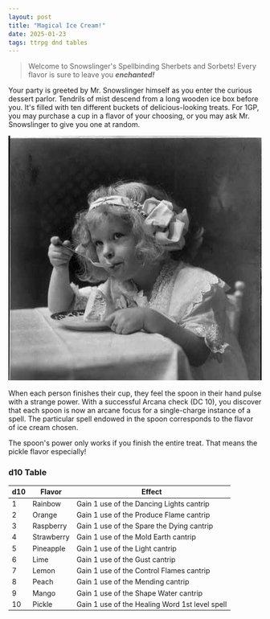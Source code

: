 ```yaml
---
layout: post
title: "Magical Ice Cream!"
date: 2025-01-23
tags: ttrpg dnd tables
---
```


> Welcome to Snowslinger's Spellbinding Sherbets and Sorbets! Every flavor is sure to leave you ***enchanted!***

Your party is greeted by Mr. Snowslinger himself as you enter the curious dessert parlor. Tendrils of mist descend from a long wooden ice box before you. It's filled with ten different buckets of delicious-looking treats. For 1GP, you may purchase a cup in a flavor of your choosing, or you may ask Mr. Snowslinger to give you one at random. 

![Black and white image of a little girl eating ice cream from the Library of Congress free use collection](/Assets/images/IMG_0407.jpeg)

When each person finishes their cup, they feel the spoon in their hand pulse with a strange power. With a successful Arcana check (DC 10), you discover that each spoon is now an arcane focus for a single-charge instance of a spell. The particular spell endowed in the spoon corresponds to the flavor of ice cream chosen.

The spoon's power only works if you finish the entire treat. That means the pickle flavor especially!

### d10 Table

| d10 | Flavor     | Effect                                         |
|-----|------------|------------------------------------------------|
| 1   | Rainbow    | Gain 1 use of the Dancing Lights cantrip       |
| 2   | Orange     | Gain 1 use of the Produce Flame cantrip        |
| 3   | Raspberry  | Gain 1 use of the Spare the Dying cantrip      |
| 4   | Strawberry | Gain 1 use of the Mold Earth cantrip           |
| 5   | Pineapple  | Gain 1 use of the Light cantrip                |
| 6   | Lime       | Gain 1 use of the Gust cantrip                 |
| 7   | Lemon      | Gain 1 use of the Control Flames cantrip       |
| 8   | Peach      | Gain 1 use of the Mending cantrip              |
| 9   | Mango      | Gain 1 use of the Shape Water cantrip          |
| 10  | Pickle     | Gain 1 use of the Healing Word 1st level spell |
